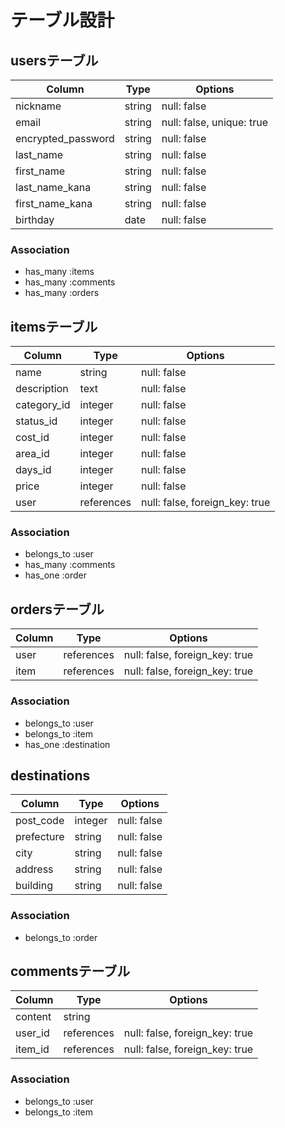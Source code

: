 # テーブル設計


## usersテーブル

| Column                | Type   | Options                    |
| --------------------- | ------ | -------------------------- |
| nickname              | string | null: false                |
| email                 | string | null: false, unique: true  |
| encrypted_password    | string | null: false                |
| last_name             | string | null: false                |
| first_name            | string | null: false                |
| last_name_kana        | string | null: false                |
| first_name_kana       | string | null: false                |
| birthday              | date   | null: false                |


### Association

- has_many :items
- has_many :comments
- has_many :orders




## itemsテーブル

| Column            | Type       | Options                        |
| ----------------- | -----------| ------------------------------ |
| name              | string     | null: false                    |
| description       | text       | null: false                    |
| category_id       | integer    | null: false                    |
| status_id         | integer    | null: false                    |
| cost_id           | integer    | null: false                    |
| area_id           | integer    | null: false                    |
| days_id           | integer    | null: false                    |
| price             | integer    | null: false                    |
| user              | references | null: false, foreign_key: true |


### Association

- belongs_to :user
- has_many :comments
- has_one :order




## ordersテーブル

| Column             | Type       | Options                        |
| ------------------ | ---------- | ------------------------------ |
| user            | references | null: false, foreign_key: true |
| item            | references | null: false, foreign_key: true |


### Association

- belongs_to :user
- belongs_to :item
- has_one :destination




## destinations

| Column                | Type       | Options                        |
| --------------------- | ---------- | ------------------------------ |
| post_code             | integer    | null: false                    |
| prefecture            | string     | null: false                    |
| city                  | string     | null: false                    |
| address               | string     | null: false                    |
| building              | string     | null: false                    |


### Association

- belongs_to :order


## commentsテーブル

| Column       | Type          | Options                          |
| ------------ | ------------- | -------------------------------- |
| content      | string        |                                  |
| user_id      | references    | null: false, foreign_key: true   |
| item_id      | references    | null: false, foreign_key: true   |


### Association

- belongs_to :user
- belongs_to :item


